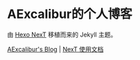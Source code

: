 # AExcalibur的个人博客


由 [Hexo NexT](https://github.com/iissnan/hexo-theme-next) 移植而来的 Jekyll 主题。

<a href="https://prc-aexcalibur.github.io" target="_blank">AExcalibur's Blog</a> | <a href="http://theme-next.simpleyyt.com" target="_blank">NexT 使用文档</a> 